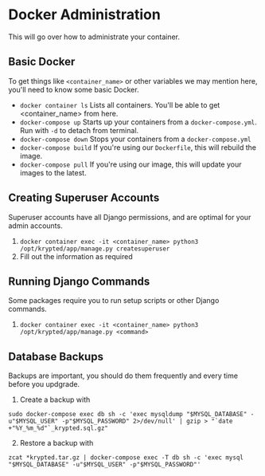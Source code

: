 # Docker Administration
This will go over how to administrate your container. 

## Basic Docker
To get things like `<container_name>` or other variables we may mention here, you'll need to know some basic Docker. 

* `docker container ls` Lists all containers. You'll be able to get <container_name> from here. 
* `docker-compose up` Starts up your containers from a `docker-compose.yml`. Run with `-d` to detach from terminal.
* `docker-compose down` Stops your containers from a `docker-compose.yml`
* `docker-compose build` If you're using our `Dockerfile`, this will rebuild the image.
* `docker-compose pull` If you're using our image, this will update your images to the latest. 

## Creating Superuser Accounts
Superuser accounts have all Django permissions, and are optimal for your admin accounts. 

1. `docker container exec -it <container_name> python3 /opt/krypted/app/manage.py createsuperuser`
2. Fill out the information as required

## Running Django Commands
Some packages require you to run setup scripts or other Django commands.
1. `docker container exec -it <container_name> python3 /opt/krypted/app/manage.py <command>`

## Database Backups
Backups are important, you should do them frequently and every time before you updgrade. 
1. Create a backup with 
```
sudo docker-compose exec db sh -c 'exec mysqldump "$MYSQL_DATABASE" -u"$MYSQL_USER" -p"$MYSQL_PASSWORD" 2>/dev/null' | gzip > "`date +"%Y_%m_%d"`_krypted.sql.gz"
```
2. Restore a backup with 
```
zcat *krypted.tar.gz | docker-compose exec -T db sh -c 'exec mysql "$MYSQL_DATABASE" -u"$MYSQL_USER" -p"$MYSQL_PASSWORD"'
```
